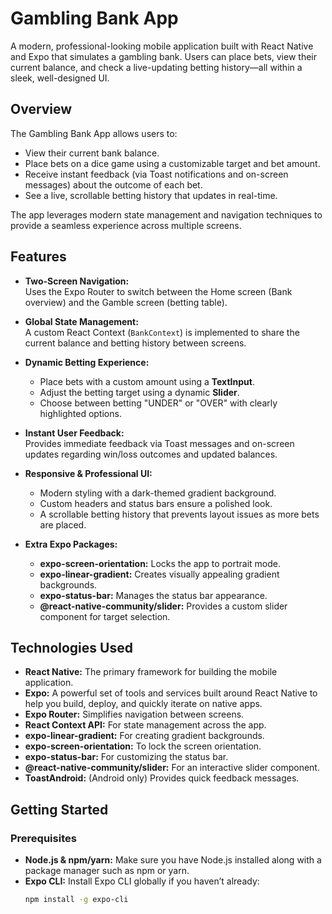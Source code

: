 # Gambling Bank App

A modern, professional-looking mobile application built with React Native and Expo that simulates a gambling bank. Users can place bets, view their current balance, and check a live-updating betting history—all within a sleek, well-designed UI.

## Overview

The Gambling Bank App allows users to:
- View their current bank balance.
- Place bets on a dice game using a customizable target and bet amount.
- Receive instant feedback (via Toast notifications and on-screen messages) about the outcome of each bet.
- See a live, scrollable betting history that updates in real-time.

The app leverages modern state management and navigation techniques to provide a seamless experience across multiple screens.

## Features

- **Two-Screen Navigation:**  
  Uses the Expo Router to switch between the Home screen (Bank overview) and the Gamble screen (betting table).
  
- **Global State Management:**  
  A custom React Context (`BankContext`) is implemented to share the current balance and betting history between screens.

- **Dynamic Betting Experience:**  
  - Place bets with a custom amount using a **TextInput**.
  - Adjust the betting target using a dynamic **Slider**.
  - Choose between betting "UNDER" or "OVER" with clearly highlighted options.
  
- **Instant User Feedback:**  
  Provides immediate feedback via Toast messages and on-screen updates regarding win/loss outcomes and updated balances.
  
- **Responsive & Professional UI:**  
  - Modern styling with a dark-themed gradient background.
  - Custom headers and status bars ensure a polished look.
  - A scrollable betting history that prevents layout issues as more bets are placed.
  
- **Extra Expo Packages:**  
  - **expo-screen-orientation:** Locks the app to portrait mode.
  - **expo-linear-gradient:** Creates visually appealing gradient backgrounds.
  - **expo-status-bar:** Manages the status bar appearance.
  - **@react-native-community/slider:** Provides a custom slider component for target selection.

## Technologies Used

- **React Native:** The primary framework for building the mobile application.
- **Expo:** A powerful set of tools and services built around React Native to help you build, deploy, and quickly iterate on native apps.
- **Expo Router:** Simplifies navigation between screens.
- **React Context API:** For state management across the app.
- **expo-linear-gradient:** For creating gradient backgrounds.
- **expo-screen-orientation:** To lock the screen orientation.
- **expo-status-bar:** For customizing the status bar.
- **@react-native-community/slider:** For an interactive slider component.
- **ToastAndroid:** (Android only) Provides quick feedback messages.

## Getting Started

### Prerequisites

- **Node.js & npm/yarn:** Make sure you have Node.js installed along with a package manager such as npm or yarn.
- **Expo CLI:** Install Expo CLI globally if you haven’t already:
  ```bash
  npm install -g expo-cli
